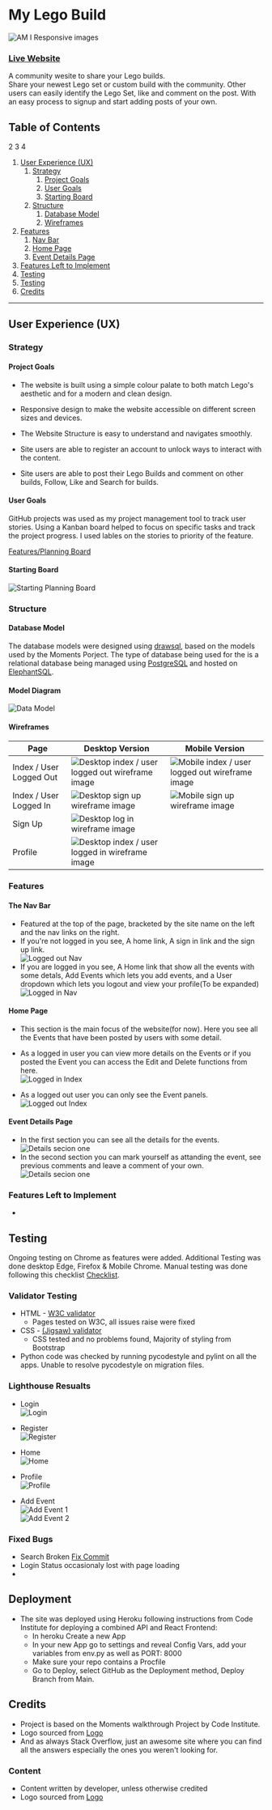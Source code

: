 # My Lego Build

![AM I Responsive images](#)

### [Live Website](#)

A community wesite to share your Lego builds.  
Share your newest Lego set or custom build with the community. Other users can easily identify the Lego Set, like and comment on the post. With an easy process to signup and start adding posts of your own.


## Table of Contents
2
  3
    4
1. [User Experience (UX)](#user-experience-ux)
    1. [Strategy](#strategy)
        1. [Project Goals](#project-goals)
        2. [User Goals](#user-goals)
        3. [Starting Board](#starting-board)
    2. [Structure](#structure)
        1. [Database Model](#database-model)
        2. [Wireframes](#wireframe)
2. [Features](#features)
    1. [Nav Bar](#the-nav-bar)
    2. [Home Page](#home-page)
    3. [Event Details Page](#event-details-page)
3. [Features Left to Implement](#features-left-to-implement)
4. [Testing](#testing)
  1. [Testing](#testing)
4. [Credits](#credits)

***


## User Experience (UX)

### Strategy

#### Project Goals

* The website is built using a simple colour palate to both match Lego's aesthetic and for a modern and clean design.

* Responsive design to make the website accessible on different screen sizes and devices.

* The Website Structure is easy to understand and navigates smoothly.

* Site users are able to register an account to unlock ways to interact with the content.

* Site users are able to post their Lego Builds and comment on other builds, Follow, Like and Search for builds.


#### User Goals
GitHub projects was used as my project management tool to track user stories. Using a Kanban board helped to focus on specific tasks and track the project progress. I used lables on the stories to priority of the feature.

[Features/Planning Board](https://github.com/users/EMarnus/projects/5)  

#### Starting Board
![Starting Planning Board](readme_assets/Starting%20Board.PNG) 


### Structure


#### Database Model

The database models were designed using [drawsql](https://drawsql.app/), based on the models used by the Moments Porject. The type of database being used for the is a relational database being managed using [PostgreSQL](https://www.postgresql.org/) and hosted on [ElephantSQL](https://www.elephantsql.com/).

#### Model Diagram
![Data Model](readme_assets/model.PNG)  

#### Wireframes

Page | Desktop Version | Mobile Version
--- | --- | ---
Index / User Logged Out | ![Desktop index / user logged out wireframe image](assets/readme/outindex.png) | ![Mobile index / user logged out wireframe image](assets/readme/outindexm.png)
Index / User Logged In | ![Desktop sign up wireframe image](assets/readme/inindex.png) | ![Mobile sign up wireframe image](assets/readme/inindexm.png)
Sign Up | ![Desktop log in wireframe image](assets/readme/register.png) | 
Profile | ![Desktop index / user logged in wireframe image](assets/readme/profile.png) | 

### Features 

#### The Nav Bar

  - Featured at the top of the page, bracketed by the site name on the left and the nav links on the right.
  - If you're not logged in you see, A home link, A sign in link and the sign up link.  
    ![Logged out Nav](assets/readme/outnav.PNG)
  - If you are logged in you see, A Home link that show all the events with some detals, Add Events which lets you add events, and a User dropdown which lets you logout and view your profile(To be expanded)  
  ![Logged in Nav](assets/readme/innav.PNG)

#### Home Page

  - This section is the main focus of the website(for now). Here you see all the Events that have been posted by users with some detail.
  - As a logged in user you can view more details on the Events or if you posted the Event you can access the Edit and Delete functions from here.  
  ![Logged in Index](assets/readme/inindexbody.PNG)  

  - As a logged out user you can only see the Event panels.
  ![Logged out Index](assets/readme/outindexbody.PNG)

#### Event Details Page  

- In the first section you can see all the details for the events.
![Details secion one](assets/readme/detialsone.PNG)
- In the second section you can mark yourself as attanding the event, see previous comments and leave a comment of your own.
![Details secion one](assets/readme/detailstwo.PNG)  


### Features Left to Implement

- 
## Testing 

Ongoing testing on Chrome as features were added. Additional Testing was done desktop Edge, Firefox & Mobile Chrome. Manual testing was done following this checklist [Checklist](https://docs.google.com/spreadsheets/d/1UXtTze1940aCpoY0gpDi4OD64AhHgHELo6on6-MYtAA/edit?usp=sharing).

### Validator Testing 

- HTML - [W3C validator](https://validator.w3.org/)
    - Pages tested on W3C, all issues raise were fixed
- CSS - [(Jigsaw) validator](https://jigsaw.w3.org/css-validator/validator)
    - CSS tested and no problems found, Majority of styling from Bootstrap
- Python code was checked by running pycodestyle and pylint on all the apps. Unable to resolve pycodestyle on migration files.

### Lighthouse Resualts
- Login  
![Login](/assets/readme/lighthouse_login.PNG)

- Register  
![Register](/assets/readme/lighthouse_register.PNG)

- Home  
![Home](/assets/readme/lighthouse_home.PNG)

- Profile  
![Profile](/assets/readme/lighthouse_profile.PNG)

- Add Event  
![Add Event 1](/assets/readme/lighthouse_booking1.PNG)  
![Add Event 2](/assets/readme/lighthouse_booking2.PNG)


### Fixed Bugs
- Search Broken [Fix Commit](https://github.com/EMarnus/Lego-Builds/commit/c8ff1f7e0cf9eacb12bc68c2870372991eed9422)
- Login Status occasionaly lost with page loading
- 


## Deployment

- The site was deployed using Heroku following instructions from Code Institute for deploying a combined API and React Frontend: 
  - In heroku Create a new App
  - In your new App go to settings and reveal Config Vars, add your variables from env.py as well as PORT: 8000
  - Make sure your repo contains a Procfile
  - Go to Deploy, select GitHub as the Deployment method, Deploy Branch from Main.


## Credits 
- Project is based on the Moments walkthrough Project by Code Institute.
- Logo sourced from [Logo](https://www.freepnglogos.com/images/lego-png-logo-3370.html)
- And as always Stack Overflow, just an awesome site where you can find all the answers especially the ones you weren't looking for.

### Content 
- Content written by developer, unless otherwise credited
- Logo sourced from [Logo](https://www.freepnglogos.com/images/lego-png-logo-3370.html)